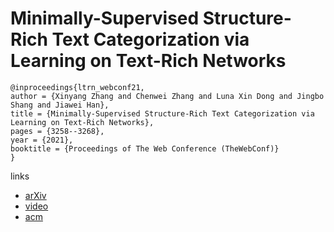# Minimally-Supervised Structure-Rich Text Categorization via Learning on Text-Rich Networks

```
@inproceedings{ltrn_webconf21,
author = {Xinyang Zhang and Chenwei Zhang and Luna Xin Dong and Jingbo Shang and Jiawei Han},
title = {Minimally-Supervised Structure-Rich Text Categorization via Learning on Text-Rich Networks},
pages = {3258--3268},
year = {2021},
booktitle = {Proceedings of The Web Conference (TheWebConf)}
}
```
  
links
- [arXiv](https://arxiv.org/abs/2102.11479)
- [video](https://www.youtube.com/watch?v=rHWXmrQX6Yo)
- [acm](https://dl.acm.org/doi/10.1145/3442381.3450114)